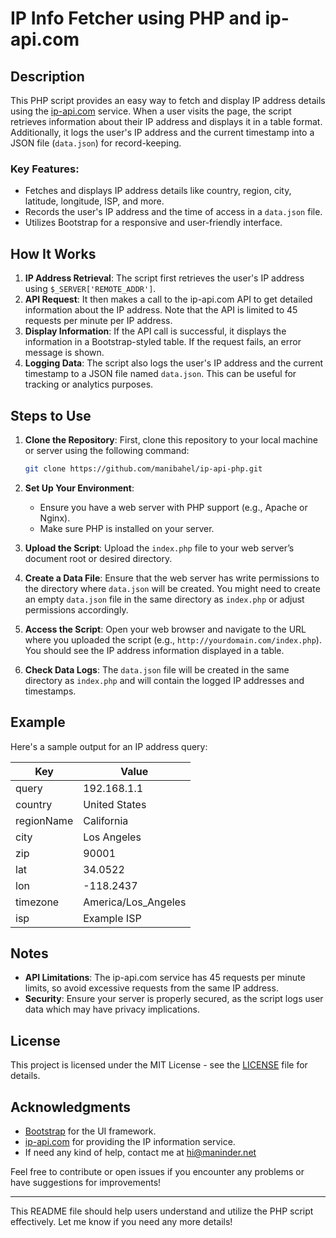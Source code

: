 # IP Info Fetcher using PHP and ip-api.com

## Description

This PHP script provides an easy way to fetch and display IP address details using the [ip-api.com](http://ip-api.com) service. When a user visits the page, the script retrieves information about their IP address and displays it in a table format. Additionally, it logs the user's IP address and the current timestamp into a JSON file (`data.json`) for record-keeping.

### Key Features:
- Fetches and displays IP address details like country, region, city, latitude, longitude, ISP, and more.
- Records the user's IP address and the time of access in a `data.json` file.
- Utilizes Bootstrap for a responsive and user-friendly interface.

## How It Works

1. **IP Address Retrieval**: The script first retrieves the user's IP address using `$_SERVER['REMOTE_ADDR']`.
2. **API Request**: It then makes a call to the ip-api.com API to get detailed information about the IP address. Note that the API is limited to 45 requests per minute per IP address.
3. **Display Information**: If the API call is successful, it displays the information in a Bootstrap-styled table. If the request fails, an error message is shown.
4. **Logging Data**: The script also logs the user's IP address and the current timestamp to a JSON file named `data.json`. This can be useful for tracking or analytics purposes.

## Steps to Use

1. **Clone the Repository**: First, clone this repository to your local machine or server using the following command:
   ```bash
   git clone https://github.com/manibahel/ip-api-php.git
   ```

2. **Set Up Your Environment**:
   - Ensure you have a web server with PHP support (e.g., Apache or Nginx).
   - Make sure PHP is installed on your server.

3. **Upload the Script**: Upload the `index.php` file to your web server’s document root or desired directory.

4. **Create a Data File**: Ensure that the web server has write permissions to the directory where `data.json` will be created. You might need to create an empty `data.json` file in the same directory as `index.php` or adjust permissions accordingly.

5. **Access the Script**: Open your web browser and navigate to the URL where you uploaded the script (e.g., `http://yourdomain.com/index.php`). You should see the IP address information displayed in a table.

6. **Check Data Logs**: The `data.json` file will be created in the same directory as `index.php` and will contain the logged IP addresses and timestamps.

## Example

Here's a sample output for an IP address query:

| Key          | Value               |
|---------------|---------------------|
| query         | 192.168.1.1         |
| country       | United States       |
| regionName    | California          |
| city          | Los Angeles         |
| zip           | 90001               |
| lat           | 34.0522             |
| lon           | -118.2437           |
| timezone      | America/Los_Angeles |
| isp           | Example ISP         |

## Notes

- **API Limitations**: The ip-api.com service has 45 requests per minute limits, so avoid excessive requests from the same IP address.
- **Security**: Ensure your server is properly secured, as the script logs user data which may have privacy implications.

## License

This project is licensed under the MIT License - see the [LICENSE](LICENSE) file for details.

## Acknowledgments

- [Bootstrap](https://getbootstrap.com) for the UI framework.
- [ip-api.com](http://ip-api.com) for providing the IP information service.
- If need any kind of help, contact me at [hi@maninder.net](mailto:hi@maninder.net)

Feel free to contribute or open issues if you encounter any problems or have suggestions for improvements!

---

This README file should help users understand and utilize the PHP script effectively. Let me know if you need any more details!
